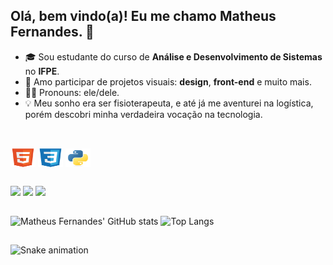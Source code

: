 ## Olá, bem vindo(a)! Eu me chamo Matheus Fernandes. 👋

- 🎓 Sou estudante do curso de **Análise e Desenvolvimento de Sistemas** no **IFPE**.
- 🎨 Amo participar de projetos visuais: **design**, **front-end** e muito mais.
- 🙋‍♂️ Pronouns: ele/dele.
- 💡 Meu sonho era ser fisioterapeuta, e até já me aventurei na logística, porém descobri minha verdadeira vocação na tecnologia.

##

<div style="display: inline_block"><br>
  <img align="center" alt="Rafa-HTML" height="30" width="40" src="https://raw.githubusercontent.com/devicons/devicon/master/icons/html5/html5-original.svg">
  <img align="center" alt="Rafa-CSS" height="30" width="40" src="https://raw.githubusercontent.com/devicons/devicon/master/icons/css3/css3-original.svg">
  <img align="center" alt="Rafa-Python" height="30" width="40" src="https://raw.githubusercontent.com/devicons/devicon/master/icons/python/python-original.svg">
</div>

##
 
<div> 
 <a href="https://discord.gg/wagxzStdcR" target="_blank"><img src="https://img.shields.io/badge/Discord-7289DA?style=for-the-badge&logo=discord&logoColor=white" target="_blank"></a> 
  <a href = "mailto:contatorafaballerini@gmail.com"><img src="https://img.shields.io/badge/-Gmail-%23333?style=for-the-badge&logo=gmail&logoColor=white" target="_blank"></a>
  <a href="https://www.linkedin.com/in/rafaella-ballerini-45875016a" target="_blank"><img src="https://img.shields.io/badge/LinkedIn-0077B5?style=for-the-badge&logo=linkedin&logoColor=white" target="_blank"></a> 
  
</div>

##

![Matheus Fernandes' GitHub stats](https://github-readme-stats.vercel.app/api?username=matheus-fernandes-dev&show_icons=true&theme=midnight-purple)
![Top Langs](https://github-readme-stats.vercel.app/api/top-langs/?username=matheus-fernandes-dev&layout=compact&theme=midnight-purple)

##

![Snake animation](matheus-fernandes-dev)

